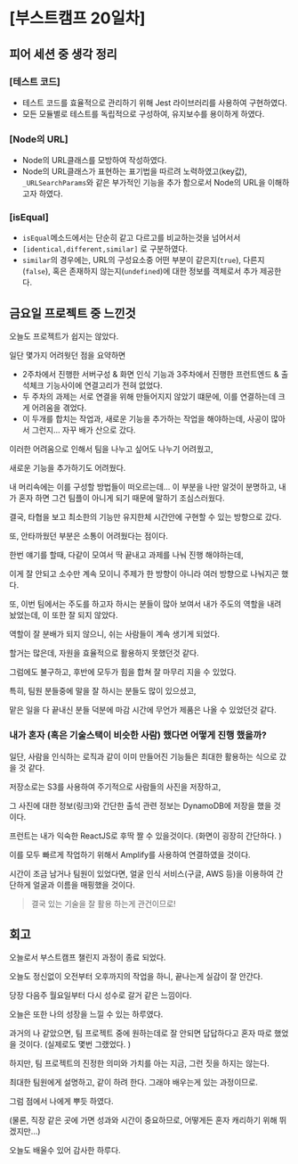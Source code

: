 # [부스트캠프 20일차]

## 피어 세션 중 생각 정리

### [테스트 코드]

- 테스트 코드를 효율적으로 관리하기 위해 Jest 라이브러리를 사용하여 구현하였다.
- 모든 모듈별로 테스트를 독립적으로 구성하여, 유지보수를 용이하게 하였다.

### [Node의 URL]

- Node의 URL클래스를 모방하여 작성하였다.
- Node의 URL클래스가 표현하는 표기법을 따르려 노력하였고(key값), `_URLSearchParams`와 같은 부가적인 기능을 추가 함으로서 Node의 URL을 이해하고자 하였다.

### [isEqual]

- `isEqual`메소드에서는 단순히 같고 다르고를 비교하는것을 넘어서서
- `[identical,different,similar]` 로 구분하였다.
- `similar`의 경우에는, URL의 구성요소중 어떤 부분이 같은지(`true`), 다른지(`false`), 혹은 존재하지 않는지(`undefined`)에 대한 정보를 객체로서 추가 제공한다.

## 금요일 프로젝트 중 느낀것

오늘도 프로젝트가 쉽지는 않았다. 

일단 몇가지 어려웟던 점을 요약하면

- 2주차에서 진행한 서버구성 & 화면 인식 기능과 3주차에서 진행한 프런트엔드 & 출석체크 기능사이에 연결고리가 전혀 없었다.
- 두 주차의 과제는 서로 연결을 위해 만들어지지 않았기 떄문에, 이를 연결하는데 크게 어려움을 겪었다.
- 이 두개를 합치는 작업과, 새로운 기능을 추가하는 작업을 해야하는데, 사공이 많아서 그런지... 자꾸 배가 산으로 갔다.

이러한 어려움으로 인해서 팀을 나누고 싶어도 나누기 어려웠고, 

새로운 기능을 추가하기도 어려웠다. 

내 머리속에는 이를 구성할 방법들이 떠오르는데... 이 부분을 나만 알것이 분명하고, 내가 혼자 하면 그건 팀플이 아니게 되기 때문에 말하기 조심스러웠다. 

결국, 타협을 보고 최소한의 기능만 유지한체 시간안에 구현할 수 있는 방향으로 갔다. 

또, 안타까웠던 부분은 소통이 어려웠다는 점이다. 

한번 얘기를 할때, 다같이 모여서 딱 끝내고 과제를 나눠 진행 해야하는데, 

이게 잘 안되고 소수만 계속 모이니 주제가 한 방향이 아니라 여러 방향으로 나눠지곤 했다. 

또, 이번 팀에서는 주도를 하고자 하시는 분들이 많아 보여서 내가 주도의 역할을 내려 놨었는데, 이 또한 잘 되지 않았다. 

역할이 잘 분배가 되지 않으니, 쉬는 사람들이 계속 생기게 되었다. 

할거는 많은데, 자원을 효율적으로 활용하지 못했던것 같다. 

그럼에도 불구하고, 후반에 모두가 힘을 합쳐 잘 마무리 지을 수 있었다. 

특히, 팀원 분들중에 말을 잘 하시는 분들도 많이 있으셨고, 

맡은 일을 다 끝내신 분들 덕분에 마감 시간에 무언가 제품은 나올 수 있었던것 같다. 

### 내가 혼자 (혹은 기술스택이 비슷한 사람) 했다면 어떻게 진행 했을까?

일단, 사람을 인식하는 로직과 같이 이미 만들어진 기능들은 최대한 활용하는 식으로 갔을 것 같다. 

저장소로는 S3를 사용하여 주기적으로 사람들의 사진을 저장하고, 

그 사진에 대한 정보(링크)와 간단한 출석 관련 정보는 DynamoDB에 저장을 했을 것 이다. 

프런트는 내가 익숙한 ReactJS로 후딱 짤 수 있을것이다. (화면이 굉장히 간단하다. )

이를 모두 빠르게 작업하기 위해서 Amplify를 사용하여 연결하였을 것이다. 

시간이 조금 남거나 팀원이 있었다면, 얼굴 인식 서비스(구글, AWS 등)을 이용하여 간단하게 얼굴과 이름을 매핑했을 것이다. 

> 결국 있는 기술을 잘 활용 하는게 관건이므로!

## 회고

오늘로서 부스트캠프 챌린지 과정이 종료 되었다.

오늘도 정신없이 오전부터 오후까지의 작업을 하니, 끝나는게 실감이 잘 안간다. 

당장 다음주 월요일부터 다시 성수로 갈거 같은 느낌이다. 

오늘은 또한 나의 성장을 느낄 수 있는 하루였다. 

과거의 나 같았으면, 팀 프로젝트 중에 원하는데로 잘 안되면 답답하다고 혼자 따로 했었을 것이다. (실제로도 몇번 그랬었다. )

하지만, 팀 프로젝트의 진정한 의미와 가치를 아는 지금, 그런 짓을 하지는 않는다. 

최대한 팀원에게 설명하고, 같이 하려 한다. 그래야 배우는게 있는 과정이므로.

그럼 점에서 나에게 뿌듯 하였다. 

(물론, 직장 같은 곳에 가면 성과와 시간이 중요하므로, 어떻게든 혼자 캐리하기 위해 뛰겠지만...)

오늘도 배울수 있어 감사한 하루다.
